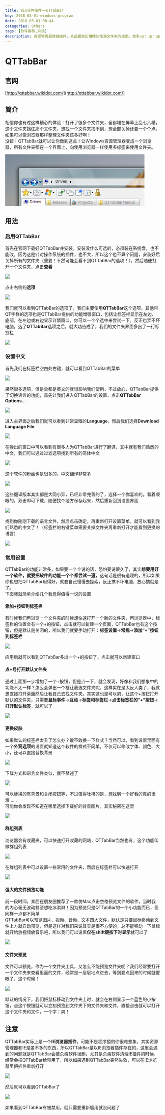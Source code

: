 ```yaml
---
title: Win软件推荐——QTTabBar
key: 2018-03-01-windows-program
date: 2018-03-01 08:44
categories: Others
tags: [软件推荐,杂谈]
description: 资源管理器增强插件，从此摆脱乱糟糟的堆满文件夹的桌面，效率up！up！up！
---
```



# QTTabBar
## 官网
[http://qttabbar.wikidot.com/](http://qttabbar.wikidot.com/)

## 简介
相信你也有过这样糟心的体验：打开了很多个文件夹，全都堆在屏幕上乱七八糟，这个文件夹挡住那个文件夹，想找一个文件夹找不到，想全部关掉还要一个个点。如果可以像浏览器那样整理文件夹该多好啊！  
没错！QTTabBar就可以让你做到这点！让Windows资源管理器变成一个浏览器，所有文件夹都在一个界面上，向使用浏览器一样使用多标签来使用文件夹。  

![QTTabBar][1]

## 用法
### 启用QTTabBar
首先在官网下载好QTTabBar并安装，安装没什么可选的，必须装在系统盘，也不能改，因为这是针对操作系统的插件，也不大，所以这个也不算个问题，安装好后关掉所有的文件夹（重要！不然可能会看不到QTTabBar的选项！），然后随便打开一个文件夹，点击**查看**

![][2]

点击右侧的**选项**

![][3]

我们就可以看到QTTabBar的选项了，我们主要使用**QTTabBar**这个选项，其他带QT字样的选项也是QTTabBar提供的功能增强窗口，包括让标签栏显示在左边、底部，在左边或右边显示详情窗口，你可以一个个选中来尝试一下，反正也弄不坏电脑。选了**QTTabBar**选项之后，就大功告成了，我们的文件夹界面多出了一行标签栏

![][4]

### 设置中文
首先我们在标签栏空白处右键，就可以看到QTTabBar的菜单

![][5]

果然很多选项，但是全都是英文的就很影响我们使用，不过放心，QTTabBar提供了切换语言的功能，首先让我们进入QTTabBar的设置，点击**QTTabBar Options...**

![][6]

进入主界面之后我们就可以看到非常显眼的**Language**，然后我们选择**Download Language File**

![][7]

在弹出的窗口中可以看到有很多人为QTTabBar进行了翻译，其中就有我们熟悉的中文，我们可以通过过滤选项找到所有的简体中文

![][8]

这个软件的粉丝也是很多的，中文翻译非常多

![][9]

这些翻译版本其实都是大同小异，已经非常完善的了，选择一个你喜欢的，看着顺眼的，双击即可下载，随便找个地方保存起来，然后重新回到设置界面

![][10]

找到你刚刚下载的语言文件，然后点击确定，再重新打开设置菜单，就可以看到我们熟悉的中文了！（标签栏的右键菜单需要关掉文件夹再重新打开才能看到更换的语言）

![][11]

### 常用设置
QTTabBar的功能非常多，如果要一个个说的话，恐怕要说很久了，其实**想要用好一个软件，就要把软件的功能一个个都尝试一遍**，这句话是很有道理的，所以如果你也想把QTTabBar用得好，就要自己慢慢去探索，反正搞不坏电脑，放心搞就是了。  
下面我就简单介绍几个我觉得值得一说的设置

#### 添加+按钮到标签栏
有时候我们再浏览一个文件夹的时候想快速打开一个新的文件夹，再浏览器中，标签栏的位置会有一个+的按钮，点击就可以新建一个页面，QTTabBar也有这个按钮，但是默认是关闭的，所以我们就要手动打开：**标签设置**→**常规**→**添加“+”按钮到标签栏**

![][12]

应用后就可以看到QTTabBar多出一个+的按钮了，点击就可以新建窗口

#### 点+号打开默认文件夹
通过上面那一步增加了一个+按钮，但是点一下，就会发现，好像和我们想象中的功能不太一样？怎么会弹出一个框让我选文件夹呢，这样实在是太反人类了，我就想直接打开桌面然后让我自己去找文件夹。其实这也是可以的，让这个+按钮打开默认的文件夹，只需要**鼠标事件**→**互动**→**标签和标签栏**→**点击标签栏的“+”按钮**→**打开默认标签**，就可以了

![][13]

#### 更换皮肤
如果默认的标签栏太丑了怎么办？敢不敢换一下样式？当然可以，看到设置里面有一个**外观选项**的设置就知道这个软件的样式不简单，不仅可以修改字体、颜色、大小，还可以直接替换背景

![][14]

下载方式和语言文件类似，就不赘述了

![][15]

可以替换的有背景和关闭按钮等，不过值得吐槽的是，想找到一个好看的真的很难……  
可能你会发现不知道在哪里选择下载好的背景图片，其实秘密在这里

![][16]

#### 群组列表
浏览器会有收藏夹，可以快速打开收藏的网站，QTTabBar当然也有，这个功能叫做群组列表

![][17]

在群组列表中可以设置一些常用的文件夹，然后在标签栏可以快速打开

![][18]

#### 强大的文件预览功能
前一段时间，某西在朋友圈推荐了一款仿Mac点击空格预览文件的软件，当时我的内心毫无波动甚至想吃冰淇淋！因为预览只是QTTabBar的一个小功能而已，但同样一点都不简单  
QTTabBar可以预览图片、视频、音频、文本四大文件，默认是只要鼠标移动到文件上方就自动预览，但是这样对我们来说其实是很不方便的，总不能移动一下鼠标就开始放视频放音乐吧，所以我们可以设置**仅在shift键按下时显示**就可以了

![][19]

#### 文件夹预览
文件可以预览，作为一个文件夹工具，又怎么不能预览文件夹呢？我们经常要打开一个文件夹来查看里面的文件，经常是一层层地点进去，等到要点回来的时候就傻眼了，这个时候！

![][20]

默认的情况下，我们把鼠标移动到文件夹上时，就会在右侧显示一个蓝色的小按钮，点这个按钮就可以立刻预览到文件夹下的文件夹和文件，直接点击就可以打开这个文件夹和文件，一个字：爽！

## 注意
QTTabBar实际上是一个**IE浏览器插件**，可能不是程序猿的你很难想象，其实资源管理器和IE是差不多的东西，所以QTTabBar是以IE浏览器插件存在的，这里会遇到的问题就是QTTabBar会被杀毒软件误删，尤其是杀毒软件清理IE插件的时候，经常会把QTTabBar给禁用了，所以如果遇到QTTabBar突然失效，可以在IE浏览器里把插件重新打开

![][21]

然后就可以看到QTTabBar了

![][22]

如果看到QTTabBar有被禁用，就只需要重新启用就没问题了


  [1]: https://www.github.com/lanyuanxiaoyao/GitGallery/raw/master/%E5%B0%8F%E4%B9%A6%E5%8C%A0/2018/3/1/Windows%E8%BD%AF%E4%BB%B6%E6%8E%A8%E8%8D%90%28%E8%87%AA%E7%94%A8%29/qttabbar_top.png "QTTabBar"
  [2]: https://www.github.com/lanyuanxiaoyao/GitGallery/raw/master/%E5%B0%8F%E4%B9%A6%E5%8C%A0/2018/3/1/Windows%E8%BD%AF%E4%BB%B6%E6%8E%A8%E8%8D%90%28%E8%87%AA%E7%94%A8%29/Ashampoo_Snap_2018.03.01_09h03m05s_001_.png
  [3]: https://www.github.com/lanyuanxiaoyao/GitGallery/raw/master/%E5%B0%8F%E4%B9%A6%E5%8C%A0/2018/3/1/Windows%E8%BD%AF%E4%BB%B6%E6%8E%A8%E8%8D%90%28%E8%87%AA%E7%94%A8%29/Ashampoo_Snap_2018.03.01_09h08m55s_002_.png
  [4]: https://www.github.com/lanyuanxiaoyao/GitGallery/raw/master/%E5%B0%8F%E4%B9%A6%E5%8C%A0/2018/3/1/Windows%E8%BD%AF%E4%BB%B6%E6%8E%A8%E8%8D%90%28%E8%87%AA%E7%94%A8%29/Ashampoo_Snap_2018.03.01_09h16m26s_002_.png
  [5]: https://www.github.com/lanyuanxiaoyao/GitGallery/raw/master/%E5%B0%8F%E4%B9%A6%E5%8C%A0/2018/3/1/Windows%E8%BD%AF%E4%BB%B6%E6%8E%A8%E8%8D%90%28%E8%87%AA%E7%94%A8%29/Ashampoo_Snap_2018.03.01_09h20m53s_001_.png
  [6]: https://www.github.com/lanyuanxiaoyao/GitGallery/raw/master/%E5%B0%8F%E4%B9%A6%E5%8C%A0/2018/3/1/Windows%E8%BD%AF%E4%BB%B6%E6%8E%A8%E8%8D%90%28%E8%87%AA%E7%94%A8%29/Ashampoo_Snap_2018.03.01_09h21m23s_002_.png
  [7]: https://www.github.com/lanyuanxiaoyao/GitGallery/raw/master/%E5%B0%8F%E4%B9%A6%E5%8C%A0/2018/3/1/Windows%E8%BD%AF%E4%BB%B6%E6%8E%A8%E8%8D%90%28%E8%87%AA%E7%94%A8%29/Ashampoo_Snap_2018.03.01_09h22m10s_003_.png
  [8]: https://www.github.com/lanyuanxiaoyao/GitGallery/raw/master/%E5%B0%8F%E4%B9%A6%E5%8C%A0/2018/3/1/Windows%E8%BD%AF%E4%BB%B6%E6%8E%A8%E8%8D%90%28%E8%87%AA%E7%94%A8%29/Ashampoo_Snap_2018.03.01_09h25m32s_004_.png
  [9]: https://www.github.com/lanyuanxiaoyao/GitGallery/raw/master/%E5%B0%8F%E4%B9%A6%E5%8C%A0/2018/3/1/Windows%E8%BD%AF%E4%BB%B6%E6%8E%A8%E8%8D%90%28%E8%87%AA%E7%94%A8%29/Ashampoo_Snap_2018.03.01_09h26m46s_005_.png
  [10]: https://www.github.com/lanyuanxiaoyao/GitGallery/raw/master/%E5%B0%8F%E4%B9%A6%E5%8C%A0/2018/3/1/Windows%E8%BD%AF%E4%BB%B6%E6%8E%A8%E8%8D%90%28%E8%87%AA%E7%94%A8%29/Ashampoo_Snap_2018.03.01_09h46m34s_014_.png
  [11]: https://www.github.com/lanyuanxiaoyao/GitGallery/raw/master/%E5%B0%8F%E4%B9%A6%E5%8C%A0/2018/3/1/Windows%E8%BD%AF%E4%BB%B6%E6%8E%A8%E8%8D%90%28%E8%87%AA%E7%94%A8%29/Ashampoo_Snap_2018.03.01_09h28m29s_006_.png
  [12]: https://www.github.com/lanyuanxiaoyao/GitGallery/raw/master/%E5%B0%8F%E4%B9%A6%E5%8C%A0/2018/3/1/Windows%E8%BD%AF%E4%BB%B6%E6%8E%A8%E8%8D%90%28%E8%87%AA%E7%94%A8%29/Ashampoo_Snap_2018.03.01_09h54m12s_015_.png
  [13]: https://www.github.com/lanyuanxiaoyao/GitGallery/raw/master/%E5%B0%8F%E4%B9%A6%E5%8C%A0/2018/3/1/Windows%E8%BD%AF%E4%BB%B6%E6%8E%A8%E8%8D%90%28%E8%87%AA%E7%94%A8%29/Ashampoo_Snap_2018.03.01_09h30m35s_007_.png
  [14]: https://www.github.com/lanyuanxiaoyao/GitGallery/raw/master/%E5%B0%8F%E4%B9%A6%E5%8C%A0/2018/3/1/Windows%E8%BD%AF%E4%BB%B6%E6%8E%A8%E8%8D%90%28%E8%87%AA%E7%94%A8%29/Ashampoo_Snap_2018.03.01_09h28m29s_006_.png
  [15]: https://www.github.com/lanyuanxiaoyao/GitGallery/raw/master/%E5%B0%8F%E4%B9%A6%E5%8C%A0/2018/3/1/Windows%E8%BD%AF%E4%BB%B6%E6%8E%A8%E8%8D%90%28%E8%87%AA%E7%94%A8%29/Ashampoo_Snap_2018.03.01_09h33m25s_008_.png
  [16]: https://www.github.com/lanyuanxiaoyao/GitGallery/raw/master/%E5%B0%8F%E4%B9%A6%E5%8C%A0/2018/3/1/Windows%E8%BD%AF%E4%BB%B6%E6%8E%A8%E8%8D%90%28%E8%87%AA%E7%94%A8%29/Ashampoo_Snap_2018.03.01_10h09m43s_018_.png
  [17]: https://www.github.com/lanyuanxiaoyao/GitGallery/raw/master/%E5%B0%8F%E4%B9%A6%E5%8C%A0/2018/3/1/Windows%E8%BD%AF%E4%BB%B6%E6%8E%A8%E8%8D%90%28%E8%87%AA%E7%94%A8%29/Ashampoo_Snap_2018.03.01_09h34m16s_010_.png
  [18]: https://www.github.com/lanyuanxiaoyao/GitGallery/raw/master/%E5%B0%8F%E4%B9%A6%E5%8C%A0/2018/3/1/Windows%E8%BD%AF%E4%BB%B6%E6%8E%A8%E8%8D%90%28%E8%87%AA%E7%94%A8%29/Ashampoo_Snap_2018.03.01_09h34m01s_009_.png
  [19]: https://www.github.com/lanyuanxiaoyao/GitGallery/raw/master/%E5%B0%8F%E4%B9%A6%E5%8C%A0/2018/3/1/Windows%E8%BD%AF%E4%BB%B6%E6%8E%A8%E8%8D%90%28%E8%87%AA%E7%94%A8%29/Ashampoo_Snap_2018.03.01_09h35m58s_011_.png
  [20]: https://www.github.com/lanyuanxiaoyao/GitGallery/raw/master/%E5%B0%8F%E4%B9%A6%E5%8C%A0/2018/3/1/Windows%E8%BD%AF%E4%BB%B6%E6%8E%A8%E8%8D%90%28%E8%87%AA%E7%94%A8%29/Ashampoo_Snap_2018.03.01_09h39m20s_013_.png
  [21]: https://www.github.com/lanyuanxiaoyao/GitGallery/raw/master/%E5%B0%8F%E4%B9%A6%E5%8C%A0/2018/3/1/Windows%E8%BD%AF%E4%BB%B6%E6%8E%A8%E8%8D%90%28%E8%87%AA%E7%94%A8%29/Ashampoo_Snap_2018.03.01_10h38m18s_019_.png
  [22]: https://www.github.com/lanyuanxiaoyao/GitGallery/raw/master/%E5%B0%8F%E4%B9%A6%E5%8C%A0/2018/3/1/Windows%E8%BD%AF%E4%BB%B6%E6%8E%A8%E8%8D%90%28%E8%87%AA%E7%94%A8%29/Ashampoo_Snap_2018.03.01_10h39m17s_020_.png
